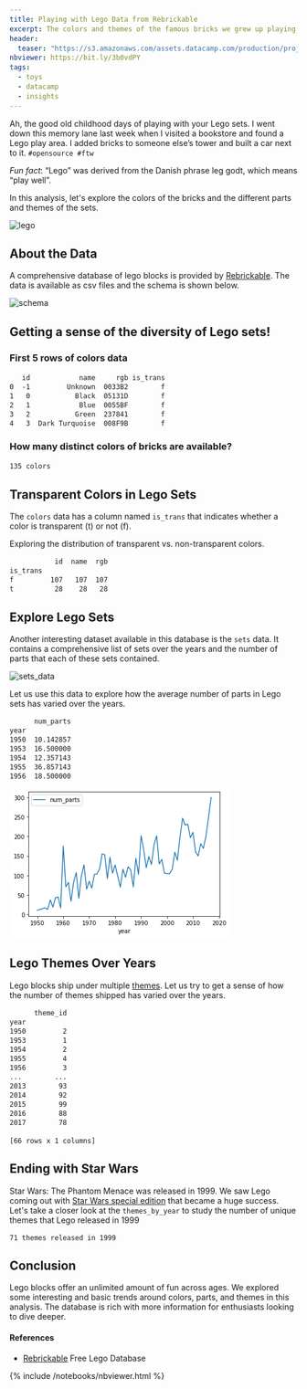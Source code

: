 ```yaml
---
title: Playing with Lego Data from Rebrickable
excerpt: The colors and themes of the famous bricks we grew up playing with
header:
  teaser: "https://s3.amazonaws.com/assets.datacamp.com/production/project_10/datasets/lego-bricks.jpeg"
nbviewer: https://bit.ly/3b0vdPY
tags:
  - toys
  - datacamp
  - insights
---
```

Ah, the good old childhood days of playing with your Lego sets. I went down this memory lane last week when I visited a bookstore and found a Lego play area. I added bricks to someone else’s tower and built a car next to it. `#opensource #ftw`

*Fun fact*: “Lego” was derived from the Danish phrase leg godt, which means “play well”.

<p>In this analysis, let's explore the colors of the bricks and the different parts and themes of the sets.</p>
<p><img src="https://s3.amazonaws.com/assets.datacamp.com/production/project_10/datasets/lego-bricks.jpeg" alt="lego"></p>

## About the Data
<p>A comprehensive database of lego blocks is provided by <a href="https://rebrickable.com/downloads/">Rebrickable</a>. The data is available as csv files and the schema is shown below.</p>
<p><img src="https://s3.amazonaws.com/assets.datacamp.com/production/project_10/datasets/downloads_schema.png" alt="schema"></p>

## Getting a sense of the diversity of Lego sets!
### First 5 rows of colors data

       id            name     rgb is_trans
    0  -1         Unknown  0033B2        f
    1   0           Black  05131D        f
    2   1            Blue  0055BF        f
    3   2           Green  237841        f
    4   3  Dark Turquoise  008F9B        f


### How many distinct colors of bricks are available?

    135 colors


## Transparent Colors in Lego Sets 
<p>The <code>colors</code> data has a column named <code>is_trans</code> that indicates whether a color is transparent (t) or not (f).</p> 
<p>Exploring the distribution of transparent vs. non-transparent colors.</p>

               id  name  rgb
    is_trans                
    f         107   107  107
    t          28    28   28


## Explore Lego Sets
<p>Another interesting dataset available in this database is the <code>sets</code> data. It contains a comprehensive list of sets over the years and the number of parts that each of these sets contained.</p>
<p><img src="https://imgur.com/1k4PoXs.png" alt="sets_data"></p>
<p>Let us use this data to explore how the average number of parts in Lego sets has varied over the years.</p>

          num_parts
    year           
    1950  10.142857
    1953  16.500000
    1954  12.357143
    1955  36.857143
    1956  18.500000
    
<img src="/assets/images/lego_files/lego_9_2.png">
    


## Lego Themes Over Years
<p>Lego blocks ship under multiple <a href="https://shop.lego.com/en-US/Themes">themes</a>. Let us try to get a sense of how the number of themes shipped has varied over the years.</p>

          theme_id
    year          
    1950         2
    1953         1
    1954         2
    1955         4
    1956         3
    ...        ...
    2013        93
    2014        92
    2015        99
    2016        88
    2017        78
    
    [66 rows x 1 columns]


## Ending with Star Wars
<p>Star Wars: The Phantom Menace was released in 1999. We saw Lego coming out with <a href="https://www.brothers-brick.com/2019/04/09/the-story-behind-the-1999-launch-of-lego-star-wars-feature/">Star Wars special edition</a> that became a huge success. Let's take a closer look at the <code>themes_by_year</code> to study the number of unique themes that Lego released in 1999</p>

    71 themes released in 1999


## Conclusion
<p>Lego blocks offer an unlimited amount of fun across ages. We explored some interesting and basic trends around colors, parts, and themes in this analysis. The database is rich with more information for enthusiasts looking to dive deeper.</p>

#### References
- [Rebrickable](https://rebrickable.com/downloads/) Free Lego Database

{% include /notebooks/nbviewer.html %}
